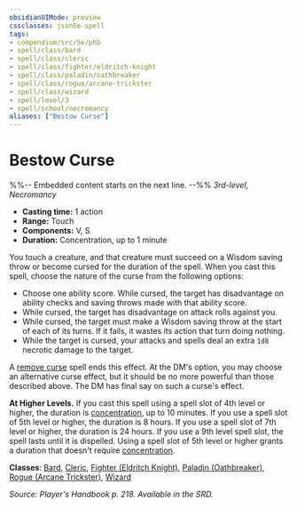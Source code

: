 ```yaml
---
obsidianUIMode: preview
cssclasses: json5e-spell
tags:
- compendium/src/5e/phb
- spell/class/bard
- spell/class/cleric
- spell/class/fighter/eldritch-knight
- spell/class/paladin/oathbreaker
- spell/class/rogue/arcane-trickster
- spell/class/wizard
- spell/level/3
- spell/school/necromancy
aliases: ["Bestow Curse"]
---
```

# Bestow Curse
%%-- Embedded content starts on the next line. --%%
*3rd-level, Necromancy*  

- **Casting time:** 1 action
- **Range:** Touch
- **Components:** V, S
- **Duration:** Concentration, up to 1 minute

You touch a creature, and that creature must succeed on a Wisdom saving throw or become cursed for the duration of the spell. When you cast this spell, choose the nature of the curse from the following options:

- Choose one ability score. While cursed, the target has disadvantage on ability checks and saving throws made with that ability score.  
- While cursed, the target has disadvantage on attack rolls against you.  
- While cursed, the target must make a Wisdom saving throw at the start of each of its turns. If it fails, it wastes its action that turn doing nothing.  
- While the target is cursed, your attacks and spells deal an extra `1d8` necrotic damage to the target.  

A [remove curse](remove-curse.md) spell ends this effect. At the DM's option, you may choose an alternative curse effect, but it should be no more powerful than those described above. The DM has final say on such a curse's effect.

**At Higher Levels.** If you cast this spell using a spell slot of 4th level or higher, the duration is [concentration](rules/conditions.md#concentration), up to 10 minutes. If you use a spell slot of 5th level or higher, the duration is 8 hours. If you use a spell slot of 7th level or higher, the duration is 24 hours. If you use a 9th level spell slot, the spell lasts until it is dispelled. Using a spell slot of 5th level or higher grants a duration that doesn't require [concentration](rules/conditions.md#concentration).

**Classes**: [Bard](bard.md), [Cleric](cleric.md), [Fighter (Eldritch Knight)](fighter-eldritch-knight.md), [Paladin (Oathbreaker)](paladin-oathbreaker.md), [Rogue (Arcane Trickster)](rogue-arcane-trickster.md), [Wizard](wizard.md)

*Source: Player's Handbook p. 218. Available in the SRD.*